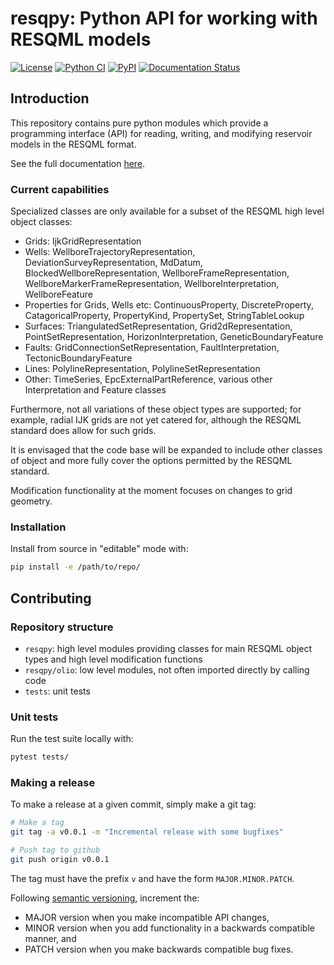 # resqpy: Python API for working with RESQML models

[![License](http://img.shields.io/badge/license-MIT-blue.svg)](https://github.com/bp/resqpy/blob/master/LICENSE)
[![Python CI](https://github.com/bp/resqpy/actions/workflows/ci-tests.yml/badge.svg)](https://github.com/bp/resqpy/actions/workflows/ci-tests.yml)
[![PyPI](https://badge.fury.io/py/resqpy.svg)](https://badge.fury.io/py/resqpy)
[![Documentation Status](https://readthedocs.org/projects/resqpy/badge/?version=latest)](https://resqpy.readthedocs.io/en/latest/?badge=latest)

## Introduction

This repository contains pure python modules which provide a programming
interface (API) for reading, writing, and modifying reservoir models in the
RESQML format.

See the full documentation [here](https://resqpy.readthedocs.io).

### Current capabilities

Specialized classes are only available for a subset of the RESQML high level
object classes:

- Grids: IjkGridRepresentation
- Wells: WellboreTrajectoryRepresentation, DeviationSurveyRepresentation,
  MdDatum, BlockedWellboreRepresentation, WellboreFrameRepresentation,
  WellboreMarkerFrameRepresentation, WellboreInterpretation, WellboreFeature
- Properties for Grids, Wells etc: ContinuousProperty, DiscreteProperty,
  CatagoricalProperty, PropertyKind, PropertySet, StringTableLookup
- Surfaces: TriangulatedSetRepresentation, Grid2dRepresentation,
  PointSetRepresentation, HorizonInterpretation, GeneticBoundaryFeature
- Faults: GridConnectionSetRepresentation, FaultInterpretation,
  TectonicBoundaryFeature
- Lines: PolylineRepresentation, PolylineSetRepresentation
- Other: TimeSeries, EpcExternalPartReference, various other Interpretation and
  Feature classes

Furthermore, not all variations of these object types are supported; for
example, radial IJK grids are not yet catered for, although the RESQML standard
does allow for such grids.

It is envisaged that the code base will be expanded to include other classes of
object and more fully cover the options permitted by the RESQML standard.

Modification functionality at the moment focuses on changes to grid geometry.

### Installation

Install from source in "editable" mode with:

```bash
pip install -e /path/to/repo/
```

## Contributing

### Repository structure

- `resqpy`: high level modules providing classes for main RESQML object types
  and high level modification functions
- `resqpy/olio`: low level modules, not often imported directly by calling code
- `tests`: unit tests

### Unit tests

Run the test suite locally with:

```bash
pytest tests/
```

### Making a release

To make a release at a given commit, simply make a git tag:

```bash
# Make a tag
git tag -a v0.0.1 -m "Incremental release with some bugfixes"

# Push tag to github
git push origin v0.0.1
```

The tag must have the prefix `v` and have the form `MAJOR.MINOR.PATCH`.

Following [semantic versioning](https://semver.org/), increment the:

- MAJOR version when you make incompatible API changes,
- MINOR version when you add functionality in a backwards compatible manner, and
- PATCH version when you make backwards compatible bug fixes.
